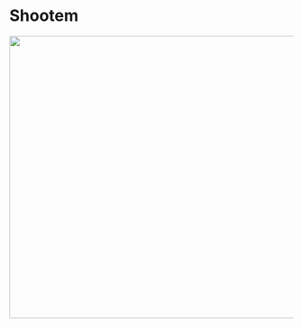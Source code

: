 # Shootem

<img src="https://user-images.githubusercontent.com/54432325/90986079-906f2880-e580-11ea-9153-bc4b19ada155.jpg" width="700px" height="500px">
